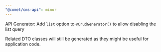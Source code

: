 ```yaml
---
"@comet/cms-api": minor
---
```


API Generator: Add `list` option to `@CrudGenerator()` to allow disabling the list query

Related DTO classes will still be generated as they might be useful for application code.
